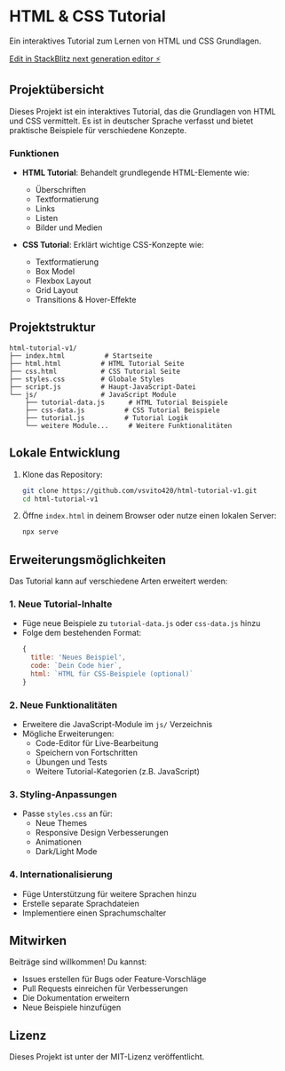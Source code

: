 # HTML & CSS Tutorial

Ein interaktives Tutorial zum Lernen von HTML und CSS Grundlagen.

[Edit in StackBlitz next generation editor ⚡️](https://stackblitz.com/~/github.com/vsvito420/html-tutorial-v1)

## Projektübersicht

Dieses Projekt ist ein interaktives Tutorial, das die Grundlagen von HTML und CSS vermittelt. Es ist in deutscher Sprache verfasst und bietet praktische Beispiele für verschiedene Konzepte.

### Funktionen

- **HTML Tutorial**: Behandelt grundlegende HTML-Elemente wie:
  - Überschriften
  - Textformatierung
  - Links
  - Listen
  - Bilder und Medien

- **CSS Tutorial**: Erklärt wichtige CSS-Konzepte wie:
  - Textformatierung
  - Box Model
  - Flexbox Layout
  - Grid Layout
  - Transitions & Hover-Effekte

## Projektstruktur

```
html-tutorial-v1/
├── index.html          # Startseite
├── html.html          # HTML Tutorial Seite
├── css.html           # CSS Tutorial Seite
├── styles.css         # Globale Styles
├── script.js          # Haupt-JavaScript-Datei
└── js/                # JavaScript Module
    ├── tutorial-data.js      # HTML Tutorial Beispiele
    ├── css-data.js          # CSS Tutorial Beispiele
    ├── tutorial.js          # Tutorial Logik
    └── weitere Module...     # Weitere Funktionalitäten
```

## Lokale Entwicklung

1. Klone das Repository:
   ```bash
   git clone https://github.com/vsvito420/html-tutorial-v1.git
   cd html-tutorial-v1
   ```

2. Öffne `index.html` in deinem Browser oder nutze einen lokalen Server:
   ```bash
   npx serve
   ```

## Erweiterungsmöglichkeiten

Das Tutorial kann auf verschiedene Arten erweitert werden:

### 1. Neue Tutorial-Inhalte

- Füge neue Beispiele zu `tutorial-data.js` oder `css-data.js` hinzu
- Folge dem bestehenden Format:
  ```javascript
  {
    title: 'Neues Beispiel',
    code: `Dein Code hier`,
    html: `HTML für CSS-Beispiele (optional)`
  }
  ```

### 2. Neue Funktionalitäten

- Erweitere die JavaScript-Module im `js/` Verzeichnis
- Mögliche Erweiterungen:
  - Code-Editor für Live-Bearbeitung
  - Speichern von Fortschritten
  - Übungen und Tests
  - Weitere Tutorial-Kategorien (z.B. JavaScript)

### 3. Styling-Anpassungen

- Passe `styles.css` an für:
  - Neue Themes
  - Responsive Design Verbesserungen
  - Animationen
  - Dark/Light Mode

### 4. Internationalisierung

- Füge Unterstützung für weitere Sprachen hinzu
- Erstelle separate Sprachdateien
- Implementiere einen Sprachumschalter

## Mitwirken

Beiträge sind willkommen! Du kannst:
- Issues erstellen für Bugs oder Feature-Vorschläge
- Pull Requests einreichen für Verbesserungen
- Die Dokumentation erweitern
- Neue Beispiele hinzufügen

## Lizenz

Dieses Projekt ist unter der MIT-Lizenz veröffentlicht.
